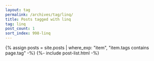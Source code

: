 ```yaml
---
layout: tag
permalink: /archives/tag/linq/
title: Posts tagged with linq
tag: linq
post_count: 1
sort_index: 998-linq
---
```

{% assign posts = site.posts | where_exp: "item", "item.tags contains page.tag" -%}
{%- include post-list.html -%}

